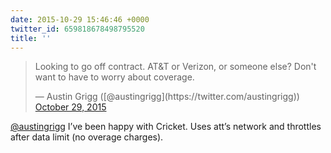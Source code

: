 ```yaml
---
date: 2015-10-29 15:46:46 +0000
twitter_id: 659818678498795520
title: ''
---
```


<blockquote class="twitter-tweet"><p lang="en" dir="ltr">Looking to go off contract. AT&amp;T or Verizon, or someone else? Don&#39;t want to have to worry about coverage.</p>&mdash; Austin Grigg ([@austingrigg](https://twitter.com/austingrigg)) <a href="https://twitter.com/austingrigg/status/659817792884076550?ref_src=twsrc%5Etfw">October 29, 2015</a></blockquote>
<script async src="https://platform.twitter.com/widgets.js" charset="utf-8"></script>

[@austingrigg](https://twitter.com/austingrigg) I’ve been happy with Cricket. Uses att’s network and throttles after data limit (no overage charges).
